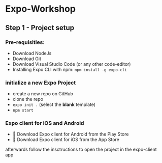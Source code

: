 # Expo-Workshop

## Step 1 - Project setup

### Pre-requisities:

- Download NodeJs
- Download Git
- Download Visual Studio Code (or any other code-editor)
- Installing Expo CLI with npm: `npm install -g expo-cli`

### initialize a new Expo Project

- create a new repo on GitHub
- clone the repo
- `expo init .` (select the <b>blank</b> template)
- `npm start`

### Expo client for iOS and Android

- 🤖 Download Expo client for Android from the Play Store
- 🍎 Download Expo client for iOS from the App Store

afterwards follow the insctructions to open the project in the expo-client app
